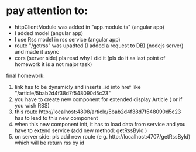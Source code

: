 # pay attention to:
* httpClientModule was added in "app.module.ts" (angular app)
* I added model (angular app)
* I use Rss model in rss service (angular app)
* route "/getrss" was upadted (I added a request to DB) (nodejs server) and made it async
* cors (server side) pls read why I did it (pls do it as last point of homework it is a not major task)

final homework:
1) link <a> has to be dynamicly and inserts _id into href like "/article/5bab2d4f38d7f548090d5c23"
2) you have to create new component for extended display Article ( or if you wish RSS)
3) this route http://localhost:4808/article/5bab2d4f38d7f548090d5c23 has to lead to this new component
4) when this new component init, it has to load data from service and you have to extend service (add new method: getRssById )
5) on server side: pls add new route (e g. http://localhost:4707/getRssById) which will be return rss by id


